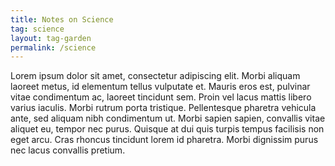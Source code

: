 ```yaml
---
title: Notes on Science
tag: science
layout: tag-garden
permalink: /science
---
```


Lorem ipsum dolor sit amet, consectetur adipiscing elit. Morbi aliquam laoreet metus, id elementum tellus vulputate et. Mauris eros est, pulvinar vitae condimentum ac, laoreet tincidunt sem. Proin vel lacus mattis libero varius iaculis. Morbi rutrum porta tristique. Pellentesque pharetra vehicula ante, sed aliquam nibh condimentum ut. Morbi sapien sapien, convallis vitae aliquet eu, tempor nec purus. Quisque at dui quis turpis tempus facilisis non eget arcu. Cras rhoncus tincidunt lorem id pharetra. Morbi dignissim purus nec lacus convallis pretium.
